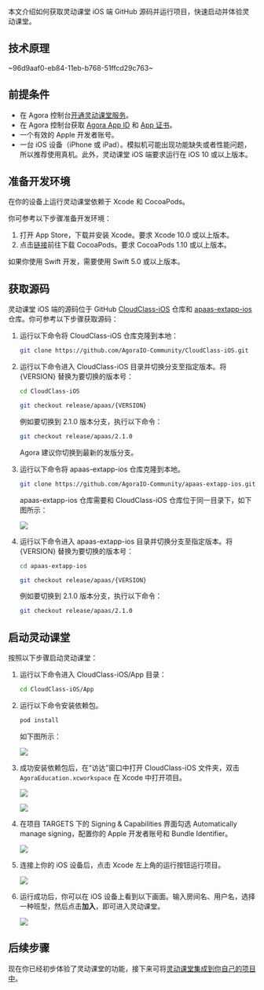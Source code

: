 本文介绍如何获取灵动课堂 iOS 端 GitHub 源码并运行项目，快速启动并体验灵动课堂。

## 技术原理

~96d9aaf0-eb84-11eb-b768-51ffcd29c763~

<a name="prerequisites"></a>

## 前提条件

-   在 Agora 控制台[开通灵动课堂服务](/cn/agora-class/agora_class_enable?platform=Web)。
-   在 Agora 控制台获取 [Agora App ID](/cn/Agora%20Platform/get_appid_token#获取-app-id) 和 [App 证书](/cn/Agora%20Platform/get_appid_token#获取-app-证书)。
-   一个有效的 Apple 开发者账号。
-   一台 iOS 设备（iPhone 或 iPad）。模拟机可能出现功能缺失或者性能问题，所以推荐使用真机。此外，灵动课堂 iOS 端要求运行在 iOS 10 或以上版本。

## 准备开发环境

在你的设备上运行灵动课堂依赖于 Xcode 和 CocoaPods。

你可参考以下步骤准备开发环境：

1. 打开 App Store，下载并安装 Xcode。要求 Xcode 10.0 或以上版本。
2. 点击[链接](https://guides.cocoapods.org/using/getting-started.html#getting-started)前往下载 CocoaPods。要求 CocoaPods 1.10 或以上版本。

<div class="alert info">如果你使用 Swift 开发，需要使用 Swift 5.0 或以上版本。</div>

## 获取源码

灵动课堂 iOS 端的源码位于 GitHub [CloudClass-iOS](https://github.com/AgoraIO-Community/CloudClass-iOS) 仓库和 [apaas-extapp-ios](https://github.com/AgoraIO-Community/apaas-extapp-ios) 仓库。你可参考以下步骤获取源码：

1. 运行以下命令将 CloudClass-iOS 仓库克隆到本地：

    ```bash
    git clone https://github.com/AgoraIO-Community/CloudClass-iOS.git
    ```

2. 运行以下命令进入 CloudClass-iOS 目录并切换分支至指定版本。将 {VERSION} 替换为要切换的版本号：

    ```bash
    cd CloudClass-iOS
    ```

    ```bash
    git checkout release/apaas/{VERSION}
    ```

    例如要切换到 2.1.0 版本分支，执行以下命令：

    ```bash
    git checkout release/apaas/2.1.0
    ```

    Agora 建议你切换到最新的发版分支。

3. 运行以下命令将 apaas-extapp-ios 仓库克隆到本地。

    ```bash
    git clone https://github.com/AgoraIO-Community/apaas-extapp-ios.git
    ```

    apaas-extapp-ios 仓库需要和 CloudClass-iOS 仓库位于同一目录下，如下图所示：

    ![](https://web-cdn.agora.io/docs-files/1648725190226)

4. 运行以下命令进入 apaas-extapp-ios 目录并切换分支至指定版本。将 {VERSION} 替换为要切换的版本号：

    ```bash
    cd apaas-extapp-ios
    ```

    ```bash
    git checkout release/apaas/{VERSION}
    ```

    例如要切换到 2.1.0 版本分支，执行以下命令：

    ```bash
    git checkout release/apaas/2.1.0
    ```

## 启动灵动课堂

按照以下步骤启动灵动课堂：

1. 运行以下命令进入 CloudClass-iOS/App 目录：

    ```bash
    cd CloudClass-iOS/App
    ```

2. 运行以下命令安装依赖包。

    ```bash
    pod install
    ```

    如下图所示：

    ![](https://web-cdn.agora.io/docs-files/1648725475723)

3. 成功安装依赖包后，在“访达”窗口中打开 CloudClass-iOS 文件夹，双击 `AgoraEducation.xcworkspace` 在 Xcode 中打开项目。

    ![](https://web-cdn.agora.io/docs-files/1648725644218)

    ![](https://web-cdn.agora.io/docs-files/1648725725804)

4. 在项目 TARGETS 下的 Signing & Capabilities 界面勾选 Automatically manage signing，配置你的 Apple 开发者账号和 Bundle Identifier。

    ![](https://web-cdn.agora.io/docs-files/1648725848162)

5. 连接上你的 iOS 设备后，点击 Xcode 左上角的运行按钮运行项目。

    ![](https://web-cdn.agora.io/docs-files/1648725959472)

6. 运行成功后，你可以在 iOS 设备上看到以下画面。输入房间名、用户名，选择一种班型，然后点击**加入**，即可进入灵动课堂。

    ![](https://web-cdn.agora.io/docs-files/1648726024179)

## 后续步骤

现在你已经初步体验了灵动课堂的功能，接下来可将[灵动课堂集成到你自己的项目中](/cn/agora-class/agora_class_integrate_ios?platform=iOS)。
